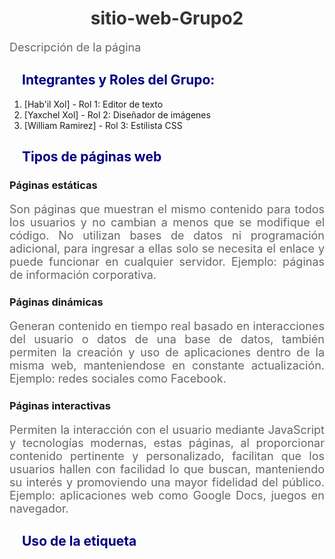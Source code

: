 # sitio-web-Grupo2

Descripción de la página

## Integrantes y Roles del Grupo:
1. [Hab'il Xol] - Rol 1: Editor de texto
2. [Yaxchel Xol] - Rol 2: Diseñador de imágenes
3. [William Ramirez] - Rol 3: Estilista CSS

## Tipos de páginas web

### Páginas estáticas
Son páginas que muestran el mismo contenido para todos los usuarios y no cambian a menos que se modifique el código. No utilizan bases de datos ni programación adicional, para ingresar a ellas solo se necesita el enlace y puede funcionar en cualquier servidor. Ejemplo: páginas de información corporativa.

### Páginas dinámicas
Generan contenido en tiempo real basado en interacciones del usuario o datos de una base de datos, también permiten la creación y uso de aplicaciones dentro de la misma web, manteniendose en constante actualización. Ejemplo: redes sociales como Facebook.

### Páginas interactivas
Permiten la interacción con el usuario mediante JavaScript y tecnologías modernas, estas páginas, al proporcionar contenido pertinente y personalizado, facilitan que los usuarios hallen con facilidad lo que buscan, manteniendo su interés y promoviendo una mayor fidelidad del público. Ejemplo: aplicaciones web como Google Docs, juegos en navegador.


## Uso de la etiqueta <style>
<style> es un elemento de HTML5 y permite incluir CSS dentro de un documento HTML. Definen como se ven los elemento y como se comportan visualmente.
Es obligatorio agregar la etiqueta <style> dentro de la sección <head> del documento, ara garantizar que los estilos se carguen antes de que se renderice el contenido del documento, asegurando que la página se vea como debería desde el primer momento.

##Ejemplo - Estilosbásicos
  
```html
  <head>
  <title>Ejemplo de etiqueta style</title>
  <style>
    body {
      background-color: #f0f0f0;
    }
    h1 {
      color: #333;
      text-align: center;
    }
    h2 {
      color: navy;
      margin-left: 20px;
    }
    p {
      color: #666;
      font-size: 18px;
      text-align: justify;
    }
</style>
